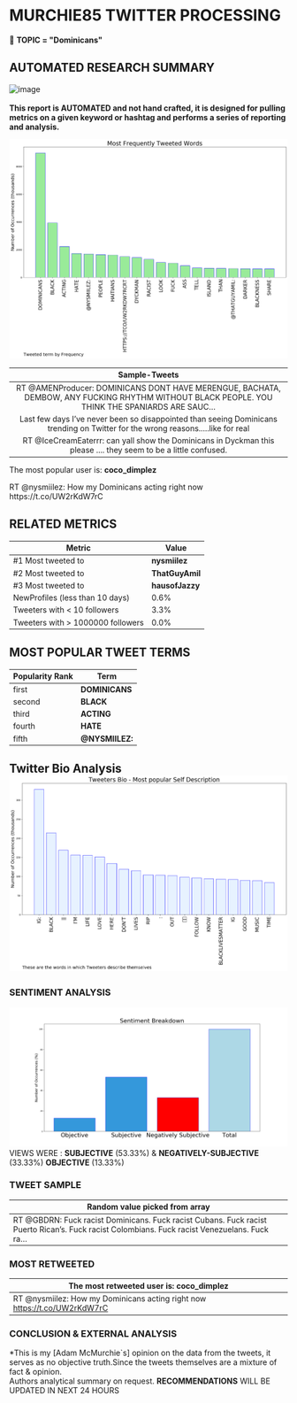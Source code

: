 # MURCHIE85 TWITTER PROCESSING 
&#x1F34E; **TOPIC = "Dominicans"**

## AUTOMATED RESEARCH SUMMARY

![image](https://marketingplatform.google.com/about/static/images/gmp/analytics-smb-benefit.jpg)
<br></br>
<b> This report is AUTOMATED and not hand crafted, it is designed for pulling metrics on a given keyword or hashtag and performs a series of reporting and analysis.</b>



![image](TWEETS.png)



|                **Sample-Tweets**        |
| :-------------: |
| RT @AMENProducer: DOMINICANS DONT HAVE MERENGUE, BACHATA, DEMBOW, ANY FUCKING RHYTHM WITHOUT BLACK PEOPLE. YOU THINK THE SPANIARDS ARE SAUC… |
| Last few days I’ve never been so disappointed than seeing Dominicans trending on Twitter for the wrong reasons.....like for real |
| RT @IceCreamEaterrr: can yall show the Dominicans in Dyckman this please .... they seem to be a little confused. |

The most popular user is: **coco_dimplez**
<div class="alert alert-block alert-danger"> RT @nysmiilez: How my Dominicans acting right now  https://t.co/UW2rKdW7rC</div>

## RELATED METRICS<br>
| Metric | Value |
| ------------- | ------------- |
| #1 Most tweeted to  | **nysmiilez** |
| #2 Most tweeted to  | **ThatGuyAmil** |
| #3 Most tweeted to  | **hausofJazzy** |
| NewProfiles (less than 10 days) | 0.6%  |
| Tweeters with < 10 followers  | 3.3%|
| Tweeters with > 1000000 followers  | 0.0%  |



## MOST POPULAR TWEET TERMS 


| Popularity Rank  | Term |
| ------------- | ------------- |
| first  | **DOMINICANS**  |
| second  | **BLACK**  |
| third  | **ACTING** |
| fourth  | **HATE**  |
| fifth  | **@NYSMIILEZ:**  |


## Twitter Bio Analysis![image](BIO.png)
### SENTIMENT ANALYSIS
![image](sentiment.png)
VIEWS WERE : **SUBJECTIVE**  (53.33%) & **NEGATIVELY-SUBJECTIVE** (33.33%) **OBJECTIVE** (13.33%)

### TWEET SAMPLE 
| Random value picked from array |
| ------------- |
|RT @GBDRN: Fuck racist Dominicans. Fuck racist Cubans. Fuck racist Puerto Rican’s. Fuck racist Colombians. Fuck racist Venezuelans. Fuck ra… |

### MOST RETWEETED 

| The most retweeted user is: **coco_dimplez**  |
| ------------- |
| RT @nysmiilez: How my Dominicans acting right now  https://t.co/UW2rKdW7rC |

### CONCLUSION & EXTERNAL ANALYSIS

*This is my [Adam McMurchie`s] opinion on the data from the tweets, it serves as no objective truth.Since the tweets themselves are a mixture of fact & opinion.<br>
Authors analytical summary on request.
**RECOMMENDATIONS** WILL BE UPDATED IN NEXT  24 HOURS <br>